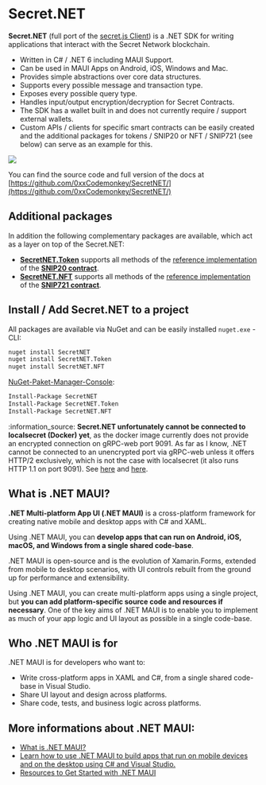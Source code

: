 # Secret.NET

**Secret.NET** (full port of the [secret.js Client](https://docs.scrt.network/secret-network-documentation/development/tools-and-libraries/secretjs)) is a .NET SDK for writing applications that interact with the Secret Network blockchain.

* Written in C# / .NET 6 including MAUI Support.
* Can be used in MAUI Apps on Android, iOS, Windows and Mac.
* Provides simple abstractions over core data structures.
* Supports every possible message and transaction type.
* Exposes every possible query type.
* Handles input/output encryption/decryption for Secret Contracts.
* The SDK has a wallet built in and does not currently require / support external wallets.
* Custom APIs / clients for specific smart contracts can be easily created and the additional packages for tokens / SNIP20 or NFT / SNIP721 (see below) can serve as an example for this.

![](../../../../.gitbook/assets/SecretNET.png)

You can find the source code and full version of the docs at [https://github.com/0xxCodemonkey/SecretNET/](https://github.com/0xxCodemonkey/SecretNET/)

## Additional packages

In addition the following complementary packages are available, which act as a layer on top of the Secret.NET:

* [**SecretNET.Token**](https://github.com/0xxCodemonkey/SecretNET.Token) supports all methods of the [reference implementation](https://github.com/scrtlabs/snip20-reference-impl) of the [**SNIP20 contract**](https://docs.scrt.network/secret-network-documentation/development/snips/snip-20-spec-private-fungible-tokens).
* [**SecretNET.NFT**](https://github.com/0xxCodemonkey/SecretNET.NFT) supports all methods of the [reference implementation](https://github.com/baedrik/snip721-reference-impl) of the [**SNIP721 contract**](https://docs.scrt.network/secret-network-documentation/development/snips/snip-721-private-non-fungible-tokens-nfts).

## Install / Add Secret.NET to a project

All packages are available via NuGet and can be easily installed `nuget.exe` -CLI:

```bash
nuget install SecretNET
nuget install SecretNET.Token
nuget install SecretNET.NFT
```

[NuGet-Paket-Manager-Console](https://docs.microsoft.com/de-de/nuget/consume-packages/install-use-packages-powershell):

```bash
Install-Package SecretNET
Install-Package SecretNET.Token
Install-Package SecretNET.NFT
```

:information\_source: **Secret.NET unfortunately cannot be connected to localsecret (Docker) yet**, as the docker image currently does not provide an encrypted connection on gRPC-web port 9091. As far as I know, .NET cannot be connected to an unencrypted port via gRPC-web unless it offers HTTP/2 exclusively, which is not the case with localsecret (it also runs HTTP 1.1 on port 9091). See [here](https://learn.microsoft.com/en-us/aspnet/core/grpc/troubleshoot?view=aspnetcore-6.0#call-insecure-grpc-services-with-net-core-client) and [here](https://learn.microsoft.com/en-us/aspnet/core/grpc/aspnetcore?view=aspnetcore-6.0\&tabs=visual-studio#protocol-negotiation).

## What is .NET MAUI?

**.NET Multi-platform App UI (.NET MAUI)** is a cross-platform framework for creating native mobile and desktop apps with C# and XAML.

Using .NET MAUI, you can **develop apps that can run on Android, iOS, macOS, and Windows from a single shared code-base**.

.NET MAUI is open-source and is the evolution of Xamarin.Forms, extended from mobile to desktop scenarios, with UI controls rebuilt from the ground up for performance and extensibility.

Using .NET MAUI, you can create multi-platform apps using a single project, but **you can add platform-specific source code and resources if necessary**. One of the key aims of .NET MAUI is to enable you to implement as much of your app logic and UI layout as possible in a single code-base.

## Who .NET MAUI is for

.NET MAUI is for developers who want to:

* Write cross-platform apps in XAML and C#, from a single shared code-base in Visual Studio.
* Share UI layout and design across platforms.
* Share code, tests, and business logic across platforms.

## More informations about .NET MAUI:

* [What is .NET MAUI?](https://learn.microsoft.com/en-us/dotnet/maui/what-is-maui)
* [Learn how to use .NET MAUI to build apps that run on mobile devices and on the desktop using C# and Visual Studio.](https://learn.microsoft.com/en-us/training/paths/build-apps-with-dotnet-maui/)
* [Resources to Get Started with .NET MAUI](https://devblogs.microsoft.com/dotnet/learn-dotnet-maui/)

